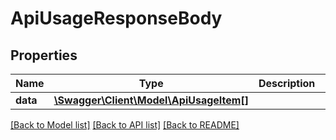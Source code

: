 # ApiUsageResponseBody

## Properties
Name | Type | Description | Notes
------------ | ------------- | ------------- | -------------
**data** | [**\Swagger\Client\Model\ApiUsageItem[]**](ApiUsageItem.md) |  | [optional] 

[[Back to Model list]](../../README.md#documentation-for-models) [[Back to API list]](../../README.md#documentation-for-api-endpoints) [[Back to README]](../../README.md)


